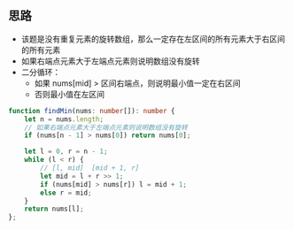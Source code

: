 ## 思路
* 该题是没有重复元素的旋转数组，那么一定存在左区间的所有元素大于右区间的所有元素
* 如果右端点元素大于左端点元素则说明数组没有旋转
* 二分循环：
    * 如果 nums[mid] > 区间右端点，则说明最小值一定在右区间
    * 否则最小值在左区间
```ts
function findMin(nums: number[]): number {
    let n = nums.length;
    // 如果右端点元素大于左端点元素则说明数组没有旋转
    if (nums[n - 1] > nums[0]) return nums[0];

    let l = 0, r = n - 1;
    while (l < r) {
        // [l, mid]  [mid + 1, r]
        let mid = l + r >> 1;
        if (nums[mid] > nums[r]) l = mid + 1;
        else r = mid;
    }
    return nums[l];
};
```
